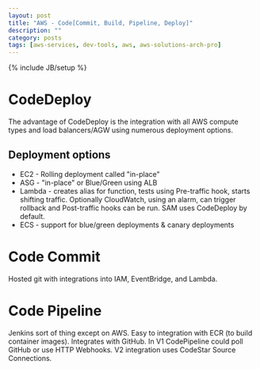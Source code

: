 ```yaml
---
layout: post
title: "AWS - Code[Commit, Build, Pipeline, Deploy]"
description: ""
category: posts
tags: [aws-services, dev-tools, aws, aws-solutions-arch-pro]
---
```

{% include JB/setup %}

# CodeDeploy
The advantage of CodeDeploy is the integration with all AWS compute types and load balancers/AGW using numerous deployment options.

## Deployment options
- EC2 - Rolling deployment called "in-place"
- ASG - "in-place"  or Blue/Green using ALB
- Lambda - creates alias for function, tests using Pre-traffic hook, starts shifting traffic. Optionally CloudWatch, using an alarm, can trigger rollback and Post-traffic hooks can be run.  SAM uses CodeDeploy by default.
- ECS - support for blue/green deployments &amp; canary deployments

# Code Commit
Hosted git with integrations into IAM, EventBridge, and Lambda. 

# Code Pipeline
Jenkins sort of thing except on AWS. Easy to integration with ECR (to build container images). Integrates with GitHub. In V1 CodePipeline could poll GitHub or use HTTP Webhooks. V2 integration uses CodeStar Source Connections.
